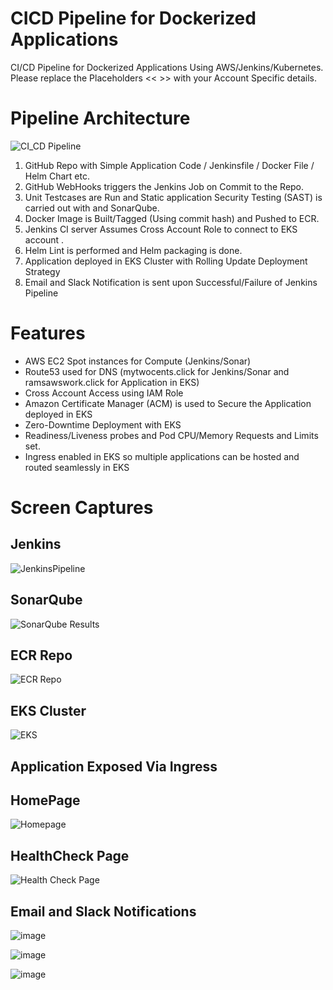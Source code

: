 # CICD Pipeline for Dockerized Applications

CI/CD Pipeline for Dockerized Applications Using AWS/Jenkins/Kubernetes. Please replace the Placeholders << >> with your Account Specific details.


# Pipeline Architecture

![CI_CD Pipeline](https://user-images.githubusercontent.com/66190700/162048132-e232e877-0fcc-45f8-81a2-23b5941f98fd.PNG)

1. GitHub Repo with Simple Application Code / Jenkinsfile / Docker File / Helm Chart etc.
2. GitHub WebHooks triggers the Jenkins Job on Commit to the Repo.
3. Unit Testcases are Run and Static application Security Testing (SAST) is carried out with and SonarQube.
4. Docker Image is Built/Tagged (Using commit hash) and Pushed to ECR.
5. Jenkins CI server Assumes Cross Account Role to connect to EKS account .
6. Helm Lint is performed and Helm packaging is done. 
7. Application deployed in EKS Cluster with Rolling Update Deployment Strategy 
8. Email and Slack Notification is sent upon Successful/Failure of Jenkins Pipeline


# Features

- AWS EC2 Spot instances for Compute (Jenkins/Sonar)
- Route53 used for DNS (mytwocents.click for Jenkins/Sonar and ramsawswork.click for Application in EKS)
- Cross Account Access using IAM Role
- Amazon Certificate Manager (ACM) is used to Secure the Application deployed in EKS
- Zero-Downtime Deployment with EKS
- Readiness/Liveness probes and Pod CPU/Memory Requests and Limits set.
- Ingress enabled in EKS so multiple applications can be hosted and routed seamlessly in EKS

# Screen Captures

## Jenkins

![JenkinsPipeline](https://user-images.githubusercontent.com/66190700/162049943-b517e266-079e-4ccd-9933-a43ccc466f0f.PNG)

## SonarQube

![SonarQube Results](https://user-images.githubusercontent.com/66190700/162048792-d9f6fb6a-8a16-4804-b3ce-e312f024a6ce.PNG)

## ECR Repo

![ECR Repo](https://user-images.githubusercontent.com/66190700/162049118-0542b182-f72a-4b82-9b54-5b0a7d32820c.PNG)

## EKS Cluster

![EKS](https://user-images.githubusercontent.com/66190700/162049373-781004bb-ac70-4f51-acb0-c30d4b28b209.png)

## Application Exposed Via Ingress

## HomePage

![Homepage](https://user-images.githubusercontent.com/66190700/162049519-9a0da4ef-e336-4780-a14e-76b7100574e4.png)

## HealthCheck Page

![Health Check Page](https://user-images.githubusercontent.com/66190700/162049582-344f7f14-8e1c-4e7b-86f5-e28e5bbee16c.png)

## Email and Slack Notifications

![image](https://user-images.githubusercontent.com/66190700/162050482-8f2fd29b-8c71-4395-9503-7cedcfbeed08.png)

![image](https://user-images.githubusercontent.com/66190700/162050512-1f2548bc-82bb-4b6a-b440-4d277aeaf08f.png)

![image](https://user-images.githubusercontent.com/66190700/162050533-b2a246e3-f8df-4e85-a1bf-d377d62f2b34.png)








